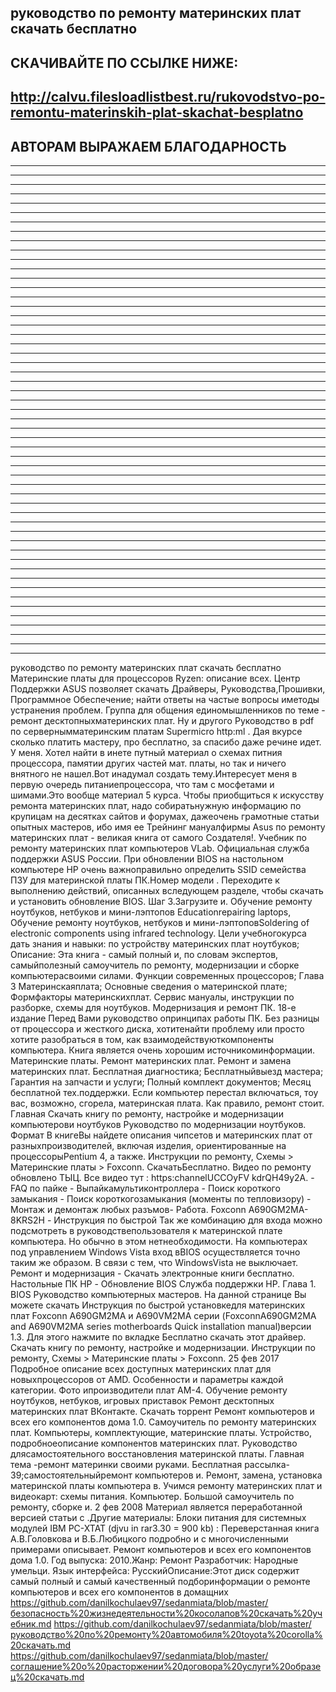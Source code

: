 руководство по ремонту материнских плат скачать бесплатно
--------------------------------------------------
СКАЧИВАЙТЕ ПО ССЫЛКЕ НИЖЕ:
--------------------------------------------------
http://calvu.filesloadlistbest.ru/rukovodstvo-po-remontu-materinskih-plat-skachat-besplatno
--------------------------------------------------
АВТОРАМ ВЫРАЖАЕМ БЛАГОДАРНОСТЬ
--------------------------------------------------
--------------------------------------------------
--------------------------------------------------
--------------------------------------------------
--------------------------------------------------
--------------------------------------------------
--------------------------------------------------
--------------------------------------------------
--------------------------------------------------
--------------------------------------------------
--------------------------------------------------
--------------------------------------------------
--------------------------------------------------
--------------------------------------------------
--------------------------------------------------
--------------------------------------------------
--------------------------------------------------
--------------------------------------------------
--------------------------------------------------
--------------------------------------------------
--------------------------------------------------
--------------------------------------------------
--------------------------------------------------
--------------------------------------------------
--------------------------------------------------
--------------------------------------------------
--------------------------------------------------
--------------------------------------------------
--------------------------------------------------
--------------------------------------------------
--------------------------------------------------
--------------------------------------------------
--------------------------------------------------
--------------------------------------------------
--------------------------------------------------
--------------------------------------------------
--------------------------------------------------
--------------------------------------------------
--------------------------------------------------
--------------------------------------------------
--------------------------------------------------
--------------------------------------------------
--------------------------------------------------
--------------------------------------------------
--------------------------------------------------
--------------------------------------------------
--------------------------------------------------
--------------------------------------------------
--------------------------------------------------
--------------------------------------------------
--------------------------------------------------
--------------------------------------------------
--------------------------------------------------
--------------------------------------------------
руководство по ремонту материнских плат скачать бесплатно Материнские платы для процессоров Ryzen: описание всех. Центр Поддержки ASUS позволяет скачать Драйверы, Руководства,Прошивки, Программное Обеспечение; найти ответы на частые вопросы иметоды устранения проблем. Группа для общения единомышленников по теме - ремонт десктопныхматеринских плат. Ну и другого  Руководство в pdf по сервернымматеринским платам Supermicro http:ml . Дая вкурсе сколько платить мастеру, про бесплатно, за спасибо даже речине идет. У меня. Хотел найти в инете путный материал о схемах питния процессора, памятии других частей мат. платы, но так и ничего внятного не нашел.Вот инадумал создать тему.Интересует меня в первую очередь питаниепроцессора, что там с мосфетами и шимами.Это вообще материал 5 курса. Чтобы приобщиться к искусству ремонта материнских плат, надо собиратьнужную информацию по крупицам на десятках сайтов и форумах,  дажеочень грамотные статьи опытных мастеров, ибо имя ее Трейнинг мануалфирмы Asus по ремонту материнских плат - великая книга от самого Создателя!. Учебник по ремонту материнских плат компьютеров  VLab. Официальная служба поддержки  ASUS России. При обновлении BIOS на настольном компьютере HP очень важноправильно определить SSID семейства ПЗУ для материнской платы ПК.Номер модели . Переходите к выполнению действий, описанных вследующем разделе, чтобы скачать и установить обновление BIOS. Шаг 3.Загрузите и. Обучение ремонту ноутбуков, нетбуков и мини-лэптопов Educationrepairing laptops, Обучение ремонту ноутбуков, нетбуков и мини-лэптоповSoldering of electronic components using infrared technology. Цели учебногокурса дать знания и навыки: по устройству материнских плат ноутбуков;
Описание: Эта книга - самый полный и, по словам экспертов, самыйполезный самоучитель по ремонту, модернизации и сборке компьютерасвоими силами.  Функции современных процессоров; Глава 3 Материнскаяплата; Основные сведения о материнской плате; Формфакторы материнскихплат. Сервис мануалы, инструкции по разборке, схемы для ноутбуков. Модернизация и ремонт ПК. 18-е издание Перед Вами руководство опринципах работы ПК. Без разницы от процессора и жесткого диска, хотитенайти проблему или просто хотите разобраться в том, как взаимодействуюткомпоненты компьютера. Книга является очень хорошим источникоминформации. Материнские платы. Ремонт материнских плат. Ремонт и замена материнских плат. Бесплатная диагностика; Бесплатныйвыезд мастера; Гарантия на запчасти и услуги; Полный комплект документов; Месяц бесплатной тех.поддержки. Если компьютер перестал включаться, тоу вас, возможно, сгорела, материнская плата. Как правило, ремонт стоит. Главная Скачать книгу по ремонту, настройке и модернизации компьютерови ноутбуков  Руководство по модернизации ноутбуков. Формат  В книгеВы найдете описания чипсетов и материнских плат от разныхпроизводителей, включая изделия, ориентированные на процессорыPentium 4, а также. Инструкции по ремонту, Схемы > Материнские платы > Foxconn. СкачатьБесплатно. Видео по ремонту обновлено ТЫЦ. Все видео тут : https:channelUCCOyFV  kdrQH49y2A. - FAQ по пайке - Выпайкамультиконтроллера - Поиск короткого замыкания - Поиск короткогозамыкания (моменты по тепловизору) - Монтаж и демонтаж любых разъмов- Работа. Foxconn A690GM2MA-8KRS2H - Инструкция по быстрой
Так же комбинацию для входа можно подсмотреть в руководствепользователя к материнской плате компьютера. Но обычно в этом нетнеобходимости. На компьютерах под управлением Windows Vista вход вBIOS осуществляется точно таким же образом. В связи с тем, что WindowsVista не выключает. Ремонт и модернизация - Скачать электронные книги бесплатно. Настольные ПК HP - Обновление BIOS  Служба поддержки HP. Глава 1. BIOS Руководство компьютерных мастеров. На данной странице Вы можете скачать Инструкция по быстрой установкедля материнских плат Foxconn A690GM2MA и A690VM2MA серии (FoxconnA690GM2MA and A690VM2MA series motherboards Quick installation manual)версии 1.3. Для этого нажмите по вкладке Бесплатно скачать этот драйвер. Скачать книгу по ремонту, настройке и модернизации. Инструкции по ремонту, Схемы > Материнские платы > Foxconn. 25 фев 2017  Подробное описание всех доступных материнских плат для новыхпроцессоров от AMD. Особенности и параметры каждой категории. Фото ипроизводители плат AM-4. Обучение ремонту ноутбуков, нетбуков, игровых приставок
Ремонт десктопных материнских плат  ВКонтакте. Скачать торрент Ремонт компьютеров и всех его компонентов дома 1.0. Самоучитель по ремонту материнских плат. Компьютеры, комплектующие, материнские платы. Устройство, подробноеописание компонентов материнских плат. Руководство длясамостоятельного восстановления материнской платы. Главная тема -ремонт материнки своими руками. Бесплатная рассылка- 39;самостоятельныйремонт компьютеров и. Ремонт, замена, установка материнской платы компьютера в. Учимся ремонту материнских плат и видеокарт: схемы питания. Компьютер. Большой самоучитель по ремонту, сборке и. 2 фев 2008  Материал является переработанной версией статьи с .Другие материалы: Блоки питания для системных модулей IBM PC-XTAT (djvu in rar3.30 = 900 kb) : Переверстанная книга А.В.Головкова и В.Б.Любицкого подробно и с многочисленными примерами описывает. Ремонт компьютеров и всех его компонентов дома 1.0. Год выпуска: 2010.Жанр: Ремонт Разработчик: Народные умельци. Язык интерфейса: РусскийОписание:Этот диск содержит самый полный и самый качественный подборинформации о ремонте компьютеров и всех его компонентов в домащних
https://github.com/danilkochulaev97/sedanmiata/blob/master/безопасность%20жизнедеятельности%20косолапов%20скачать%20учебник.md
https://github.com/danilkochulaev97/sedanmiata/blob/master/руководство%20по%20ремонту%20автомобиля%20toyota%20corolla%20скачать.md
https://github.com/danilkochulaev97/sedanmiata/blob/master/соглашение%20о%20расторжении%20договора%20услуги%20образец%20скачать.md